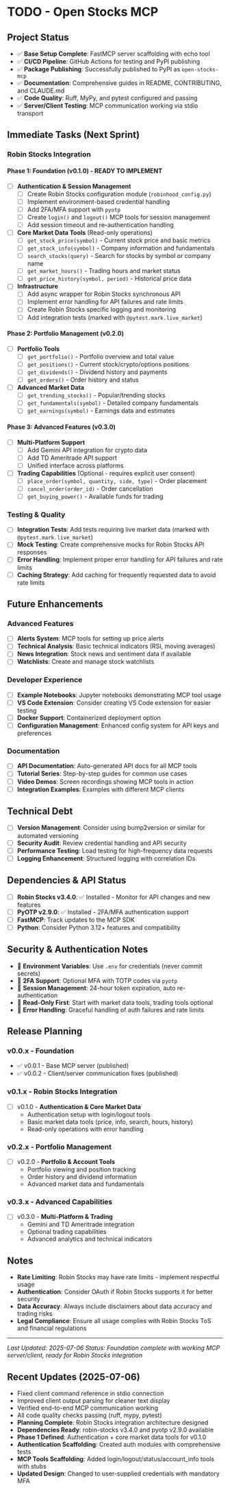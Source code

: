 # TODO - Open Stocks MCP

## Project Status
- ✅ **Base Setup Complete**: FastMCP server scaffolding with echo tool
- ✅ **CI/CD Pipeline**: GitHub Actions for testing and PyPI publishing
- ✅ **Package Publishing**: Successfully published to PyPI as `open-stocks-mcp`
- ✅ **Documentation**: Comprehensive guides in README, CONTRIBUTING, and CLAUDE.md
- ✅ **Code Quality**: Ruff, MyPy, and pytest configured and passing
- ✅ **Server/Client Testing**: MCP communication working via stdio transport

## Immediate Tasks (Next Sprint)

### Robin Stocks Integration

#### Phase 1: Foundation (v0.1.0) - READY TO IMPLEMENT
- [ ] **Authentication & Session Management**
  - [ ] Create Robin Stocks configuration module (`robinhood_config.py`)
  - [ ] Implement environment-based credential handling
  - [ ] Add 2FA/MFA support with `pyotp`
  - [ ] Create `login()` and `logout()` MCP tools for session management
  - [ ] Add session timeout and re-authentication handling
  
- [ ] **Core Market Data Tools** (Read-only operations)
  - [ ] `get_stock_price(symbol)` - Current stock price and basic metrics
  - [ ] `get_stock_info(symbol)` - Company information and fundamentals
  - [ ] `search_stocks(query)` - Search for stocks by symbol or company name
  - [ ] `get_market_hours()` - Trading hours and market status
  - [ ] `get_price_history(symbol, period)` - Historical price data

- [ ] **Infrastructure**
  - [ ] Add async wrapper for Robin Stocks synchronous API
  - [ ] Implement error handling for API failures and rate limits
  - [ ] Create Robin Stocks specific logging and monitoring
  - [ ] Add integration tests (marked with `@pytest.mark.live_market`)

#### Phase 2: Portfolio Management (v0.2.0)
- [ ] **Portfolio Tools**
  - [ ] `get_portfolio()` - Portfolio overview and total value
  - [ ] `get_positions()` - Current stock/crypto/options positions
  - [ ] `get_dividends()` - Dividend history and payments
  - [ ] `get_orders()` - Order history and status
  
- [ ] **Advanced Market Data**
  - [ ] `get_trending_stocks()` - Popular/trending stocks
  - [ ] `get_fundamentals(symbol)` - Detailed company fundamentals
  - [ ] `get_earnings(symbol)` - Earnings data and estimates

#### Phase 3: Advanced Features (v0.3.0)
- [ ] **Multi-Platform Support**
  - [ ] Add Gemini API integration for crypto data
  - [ ] Add TD Ameritrade API support
  - [ ] Unified interface across platforms
  
- [ ] **Trading Capabilities** (Optional - requires explicit user consent)
  - [ ] `place_order(symbol, quantity, side, type)` - Order placement
  - [ ] `cancel_order(order_id)` - Order cancellation
  - [ ] `get_buying_power()` - Available funds for trading

### Testing & Quality
- [ ] **Integration Tests**: Add tests requiring live market data (marked with `@pytest.mark.live_market`)
- [ ] **Mock Testing**: Create comprehensive mocks for Robin Stocks API responses
- [ ] **Error Handling**: Implement proper error handling for API failures and rate limits
- [ ] **Caching Strategy**: Add caching for frequently requested data to avoid rate limits

## Future Enhancements

### Advanced Features
- [ ] **Alerts System**: MCP tools for setting up price alerts
- [ ] **Technical Analysis**: Basic technical indicators (RSI, moving averages)
- [ ] **News Integration**: Stock news and sentiment data if available
- [ ] **Watchlists**: Create and manage stock watchlists

### Developer Experience
- [ ] **Example Notebooks**: Jupyter notebooks demonstrating MCP tool usage
- [ ] **VS Code Extension**: Consider creating VS Code extension for easier testing
- [ ] **Docker Support**: Containerized deployment option
- [ ] **Configuration Management**: Enhanced config system for API keys and preferences

### Documentation
- [ ] **API Documentation**: Auto-generated API docs for all MCP tools
- [ ] **Tutorial Series**: Step-by-step guides for common use cases
- [ ] **Video Demos**: Screen recordings showing MCP tools in action
- [ ] **Integration Examples**: Examples with different MCP clients

## Technical Debt
- [ ] **Version Management**: Consider using bump2version or similar for automated versioning
- [ ] **Security Audit**: Review credential handling and API security
- [ ] **Performance Testing**: Load testing for high-frequency data requests
- [ ] **Logging Enhancement**: Structured logging with correlation IDs

## Dependencies & API Status
- [ ] **Robin Stocks v3.4.0**: ✅ Installed - Monitor for API changes and new features
- [ ] **PyOTP v2.9.0**: ✅ Installed - 2FA/MFA authentication support  
- [ ] **FastMCP**: Track updates to the MCP SDK
- [ ] **Python**: Consider Python 3.12+ features and compatibility

## Security & Authentication Notes
- 🔐 **Environment Variables**: Use `.env` for credentials (never commit secrets)
- 🔐 **2FA Support**: Optional MFA with TOTP codes via `pyotp`
- 🔐 **Session Management**: 24-hour token expiration, auto re-authentication
- 🔐 **Read-Only First**: Start with market data tools, trading tools optional
- 🔐 **Error Handling**: Graceful handling of auth failures and rate limits

## Release Planning

### v0.0.x - Foundation
- ✅ v0.0.1 - Base MCP server (published)
- ✅ v0.0.2 - Client/server communication fixes (published)

### v0.1.x - Robin Stocks Integration
- [ ] v0.1.0 - **Authentication & Core Market Data** 
  - Authentication setup with login/logout tools
  - Basic market data tools (price, info, search, hours, history)
  - Read-only operations with error handling
  
### v0.2.x - Portfolio Management
- [ ] v0.2.0 - **Portfolio & Account Tools**
  - Portfolio viewing and position tracking
  - Order history and dividend information
  - Advanced market data and fundamentals
  
### v0.3.x - Advanced Capabilities  
- [ ] v0.3.0 - **Multi-Platform & Trading**
  - Gemini and TD Ameritrade integration
  - Optional trading capabilities
  - Advanced analytics and technical indicators

## Notes
- **Rate Limiting**: Robin Stocks may have rate limits - implement respectful usage
- **Authentication**: Consider OAuth if Robin Stocks supports it for better security
- **Data Accuracy**: Always include disclaimers about data accuracy and trading risks
- **Legal Compliance**: Ensure all usage complies with Robin Stocks ToS and financial regulations

---
*Last Updated: 2025-07-06*
*Status: Foundation complete with working MCP server/client, ready for Robin Stocks integration*

## Recent Updates (2025-07-06)
- Fixed client command reference in stdio connection
- Improved client output parsing for cleaner text display
- Verified end-to-end MCP communication working
- All code quality checks passing (ruff, mypy, pytest)
- **Planning Complete**: Robin Stocks integration architecture designed
- **Dependencies Ready**: robin-stocks v3.4.0 and pyotp v2.9.0 available
- **Phase 1 Defined**: Authentication + core market data tools for v0.1.0
- **Authentication Scaffolding**: Created auth modules with comprehensive tests
- **MCP Tools Scaffolding**: Added login/logout/status/account_info tools with stubs
- **Updated Design**: Changed to user-supplied credentials with mandatory MFA